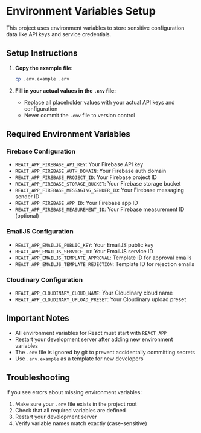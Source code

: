 # Environment Variables Setup

This project uses environment variables to store sensitive configuration data like API keys and service credentials.

## Setup Instructions

1. **Copy the example file:**

   ```bash
   cp .env.example .env
   ```

2. **Fill in your actual values in the `.env` file:**
   - Replace all placeholder values with your actual API keys and configuration
   - Never commit the `.env` file to version control

## Required Environment Variables

### Firebase Configuration

- `REACT_APP_FIREBASE_API_KEY`: Your Firebase API key
- `REACT_APP_FIREBASE_AUTH_DOMAIN`: Your Firebase auth domain
- `REACT_APP_FIREBASE_PROJECT_ID`: Your Firebase project ID
- `REACT_APP_FIREBASE_STORAGE_BUCKET`: Your Firebase storage bucket
- `REACT_APP_FIREBASE_MESSAGING_SENDER_ID`: Your Firebase messaging sender ID
- `REACT_APP_FIREBASE_APP_ID`: Your Firebase app ID
- `REACT_APP_FIREBASE_MEASUREMENT_ID`: Your Firebase measurement ID (optional)

### EmailJS Configuration

- `REACT_APP_EMAILJS_PUBLIC_KEY`: Your EmailJS public key
- `REACT_APP_EMAILJS_SERVICE_ID`: Your EmailJS service ID
- `REACT_APP_EMAILJS_TEMPLATE_APPROVAL`: Template ID for approval emails
- `REACT_APP_EMAILJS_TEMPLATE_REJECTION`: Template ID for rejection emails

### Cloudinary Configuration

- `REACT_APP_CLOUDINARY_CLOUD_NAME`: Your Cloudinary cloud name
- `REACT_APP_CLOUDINARY_UPLOAD_PRESET`: Your Cloudinary upload preset

## Important Notes

- All environment variables for React must start with `REACT_APP_`
- Restart your development server after adding new environment variables
- The `.env` file is ignored by git to prevent accidentally committing secrets
- Use `.env.example` as a template for new developers

## Troubleshooting

If you see errors about missing environment variables:

1. Make sure your `.env` file exists in the project root
2. Check that all required variables are defined
3. Restart your development server
4. Verify variable names match exactly (case-sensitive)

